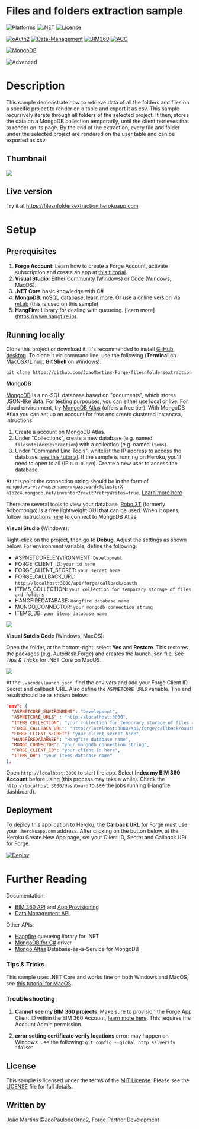 # Files and folders extraction sample

![Platforms](https://img.shields.io/badge/platform-Windows|MacOS-lightgray.svg)
![.NET](https://img.shields.io/badge/.NET%20Core-3.1-blue.svg)
[![License](http://img.shields.io/:license-MIT-blue.svg)](http://opensource.org/licenses/MIT)

[![oAuth2](https://img.shields.io/badge/oAuth2-v1-green.svg)](http://developer.autodesk.com/)
[![Data-Management](https://img.shields.io/badge/Data%20Management-v2-green.svg)](http://developer.autodesk.com/)
[![BIM360](https://img.shields.io/badge/BIM360-v1-green.svg)](http://developer.autodesk.com/)
[![ACC](https://img.shields.io/badge/ACC-v1-green.svg)](http://developer.autodesk.com/)

[![MongoDB](https://img.shields.io/badge/MongoDB%20Atlas-4-darkgreen.svg)](https://aws.amazon.com/elasticsearch-service/)

![Advanced](https://img.shields.io/badge/Level-Advanced-red.svg)

# Description

This sample demonstrate how to retrieve data of all the folders and files on a specific project to render on a table and export it as csv. This sample recursively iterate through all folders of the selected project. It then, stores the data on a MongoDB collection temporarily, until the client retrieves that to render on its page. By the end of the extraction, every file and folder under the selected project are rendered on the user table and can be exported as csv.

## Thumbnail

![](thumbnail.gif)

## Live version

Try it at https://filesnfoldersextraction.herokuapp.com

# Setup

## Prerequisites

1. **Forge Account**: Learn how to create a Forge Account, activate subscription and create an app at [this tutorial](http://learnforge.autodesk.io/#/account/).
2. **Visual Studio**: Either Community (Windows) or Code (Windows, MacOS).
3. **.NET Core** basic knowledge with C#
4. **MongoDB**: noSQL database, [learn more](https://www.mongodb.com/). Or use a online version via [mLab](https://mlab.com/) (this is used on this sample)
5. **HangFire**: Library for dealing with queueing. [learn more] (https://www.hangfire.io).

## Running locally

Clone this project or download it. It's recommended to install [GitHub desktop](https://desktop.github.com/). To clone it via command line, use the following (**Terminal** on MacOSX/Linux, **Git Shell** on Windows):

    git clone https://github.com/JoaoMartins-Forge/filesnfoldersextraction

**MongoDB**

[MongoDB](https://www.mongodb.com) is a no-SQL database based on "documents", which stores JSON-like data. For testing purpouses, you can either use local or live. For cloud environment, try [MongoDB Atlas](https://www.mongodb.com/cloud/atlas) (offers a free tier). With MongoDB Atlas you can set up an account for free and create clustered instances, intructions:

1. Create a account on MongoDB Atlas.
2. Under "Collections", create a new database (e.g. named `filesnfoldersextraction`) with a collection (e.g. named `items`).
3. Under "Command Line Tools", whitelist the IP address to access the database, [see this tutorial](https://docs.atlas.mongodb.com/security-whitelist/). If the sample is running on Heroku, you'll need to open to all (IP `0.0.0.0/0`). Create a new user to access the database.

At this point the connection string should be in the form of `mongodb+srv://<username>:<password>@clusterX-a1b2c4.mongodb.net/inventor2revit?retryWrites=true`. [Learn more here](https://docs.mongodb.com/manual/reference/connection-string/)

There are several tools to view your database, [Robo 3T](https://robomongo.org/) (formerly Robomongo) is a free lightweight GUI that can be used. When it opens, follow instructions [here](https://www.datduh.com/blog/2017/7/26/how-to-connect-to-mongodb-atlas-using-robo-3t-robomongo) to connect to MongoDB Atlas.

**Visual Studio** (Windows):

Right-click on the project, then go to **Debug**. Adjust the settings as shown below. For environment variable, define the following:

- ASPNETCORE_ENVIRONMENT: `Development`
- FORGE_CLIENT_ID: `your id here`
- FORGE_CLIENT_SECRET: `your secret here`
- FORGE_CALLBACK_URL: `http://localhost:3000/api/forge/callback/oauth`
- ITEMS_COLLECTION: `your collection for temporary storage of files and folders`
- HANGFIREDATABASE: `Hangfire database name`
- MONGO_CONNECTOR: `your mongodb connection string`
- ITEMS_DB: `your items database name`

![](forgeSample/wwwroot/img/readme/visual_studio_settings.png)

**Visual Sutdio Code** (Windows, MacOS):

Open the folder, at the bottom-right, select **Yes** and **Restore**. This restores the packages (e.g. Autodesk.Forge) and creates the launch.json file. See _Tips & Tricks_ for .NET Core on MacOS.

![](forgeSample/wwwroot/img/readme/visual_code_restore.png)

At the `.vscode\launch.json`, find the env vars and add your Forge Client ID, Secret and callback URL. Also define the `ASPNETCORE_URLS` variable. The end result should be as shown below:

```json
"env": {
  "ASPNETCORE_ENVIRONMENT": "Development",
  "ASPNETCORE_URLS" : "http://localhost:3000",
  "ITEMS_COLLECTION": "your collection for temporary storage of files and folders",
  "FORGE_CALLBACK_URL": "http://localhost:3000/api/forge/callback/oauth",
  "FORGE_CLIENT_SECRET": "your client secret here",
  "HANGFIREDATABASE": "Hangfire database name",
  "MONGO_CONNECTOR": "your mongodb connection string",
  "FORGE_CLIENT_ID": "your client Id here",
  "ITEMS_DB": "your items database name"
},
```

Open `http://localhost:3000` to start the app. Select **Index my BIM 360 Account** before using (this process may take a while). Check the `http://localhost:3000/dashboard` to see the jobs running (Hangfire dashboard).

## Deployment

To deploy this application to Heroku, the **Callback URL** for Forge must use your `.herokuapp.com` address. After clicking on the button below, at the Heroku Create New App page, set your Client ID, Secret and Callback URL for Forge.

[![Deploy](https://www.herokucdn.com/deploy/button.svg)](https://heroku.com/deploy)

# Further Reading

Documentation:

- [BIM 360 API](https://developer.autodesk.com/en/docs/bim360/v1/overview/) and [App Provisioning](https://forge.autodesk.com/blog/bim-360-docs-provisioning-forge-apps)
- [Data Management API](https://developer.autodesk.com/en/docs/data/v2/overview/)

Other APIs:

- [Hangfire](https://www.hangfire.io/) queueing library for .NET
- [MongoDB for C#](https://docs.mongodb.com/ecosystem/drivers/csharp/) driver
- [Mongo Altas](https://www.mongodb.com/cloud/atlas) Database-as-a-Service for MongoDB

### Tips & Tricks

This sample uses .NET Core and works fine on both Windows and MacOS, see [this tutorial for MacOS](https://github.com/augustogoncalves/dotnetcoreheroku).

### Troubleshooting

1. **Cannot see my BIM 360 projects**: Make sure to provision the Forge App Client ID within the BIM 360 Account, [learn more here](https://forge.autodesk.com/blog/bim-360-docs-provisioning-forge-apps). This requires the Account Admin permission.

2. **error setting certificate verify locations** error: may happen on Windows, use the following: `git config --global http.sslverify "false"`

## License

This sample is licensed under the terms of the [MIT License](http://opensource.org/licenses/MIT). Please see the [LICENSE](LICENSE) file for full details.

## Written by

João Martins [@JooPaulodeOrne2](http://twitter.com/JooPaulodeOrne2), [Forge Partner Development](http://forge.autodesk.com)
